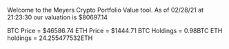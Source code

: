 Welcome to the Meyers Crypto Portfolio Value tool. 
As of 02/28/21 at 21:23:30 our valuation is $80697.14 

BTC Price = $46586.74
 ETH Price = $1444.71
BTC Holdings = 0.98BTC
 ETH holdings = 24.255477532ETH 
